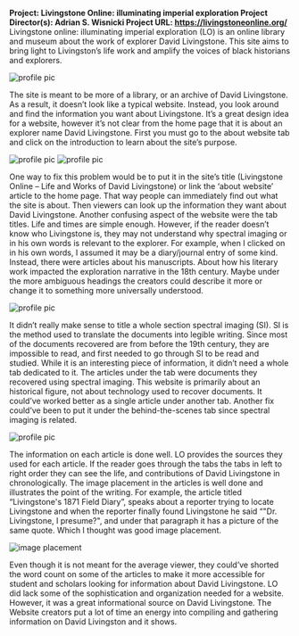 **Project:
Livingstone Online: illuminating imperial exploration 
Project Director(s):
Adrian S. Wisnicki
Project URL:
https://livingstoneonline.org/**
Livingstone online: illuminating imperial exploration (LO) is an online library and museum about the work of explorer David Livingstone. This site aims to bring light to Livingston’s life work and amplify the voices of black historians and explorers.

![profile pic](https://yashitaprasad.github.io/digitalhumanities/images/profilepic.jpg)

The site is meant to be more of a library, or an archive of David Livingstone. As a result, it doesn’t look like a typical website. Instead, you look around and find the information you want about Livingstone. It’s a great design idea for a website, however it’s not clear from the home page that it is about an explorer name David Livingstone. First you must go to the about website tab and click on the introduction to learn about the site’s purpose. 

![profile pic](https://yashitaprasad.github.io/digitalhumanities/images/profilepic.jpg)
![profile pic](https://yashitaprasad.github.io/digitalhumanities/images/profilepic.jpg)

One way to fix this problem would be to put it in the site’s title (Livingstone Online – Life and Works of David Livingstone) or link the ‘about website’ article to the home page. That way people can immediately find out what the site is about. Then viewers can look up the information they want about David Livingstone. 
Another confusing aspect of the website were the tab titles. Life and times are simple enough. However, if the reader doesn’t know who Livingstone is, they may not understand why spectral imaging or in his own words is relevant to the explorer.  For example, when I clicked on in his own words, I assumed it may be a diary/journal entry of some kind. Instead, there were articles about his manuscripts. About how his literary work impacted the exploration narrative in the 18th century. Maybe under the more ambiguous headings the creators could describe it more or change it to something more universally understood. 

![profile pic](https://yashitaprasad.github.io/digitalhumanities/images/profilepic.jpg)

It didn’t really make sense to title a whole section spectral imaging (SI). SI is the method used to translate the documents into legible writing. Since most of the documents recovered are from before the 19th century, they are impossible to read, and first needed to go through SI to be read and studied. While it is an interesting piece of information, it didn’t need a whole tab dedicated to it. The articles under the tab were documents they recovered using spectral imaging. This website is primarily about an historical figure, not about technology used to recover documents.  It could’ve worked better as a single article under another tab. Another fix could’ve been to put it under the behind-the-scenes tab since spectral imaging is related. 

![profile pic](https://yashitaprasad.github.io/digitalhumanities/images/profilepic.jpg)

The information on each article is done well. LO provides the sources they used for each article. If the reader goes through the tabs the tabs in left to right order they can see the life, and contributions of David Livingstone in chronologically. The image placement in the articles is well done and illustrates the point of the writing. For example, the article titled “Livingstone's 1871 Field Diary”, speaks about a reporter trying to locate Livingstone and when the reporter finally found Livingstone he said “"Dr. Livingstone, I presume?", and under that paragraph it has a picture of the same quote. Which I thought was good image placement. 

![image placement](https://yashitaprasad.github.io/digitalhumanities/images/Screenshot(129).png)

Even though it is not meant for the average viewer, they could’ve shorted the word count on some of the articles to make it more accessible for student and scholars looking for information about David Livingstone. LO did lack some of the sophistication and organization needed for a website. However, it was a great informational source on David Livingstone. The Website creators put a lot of time an energy into compiling and gathering information on David Livingston and it shows.  
